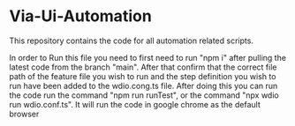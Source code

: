 # Via-Ui-Automation
This repository contains the code for all automation related scripts.

In order to Run this file you need to first need to run "npm i" after pulling the latest code from the branch "main". After that confirm that the correct file path of the feature file you wish to run and the step definition you wish to run have been added to the wdio.cong.ts file.
After doing this you can run the code run the command "npm run runTest", or the command "npx wdio run wdio.conf.ts". It will run the code in google chrome as the default browser
